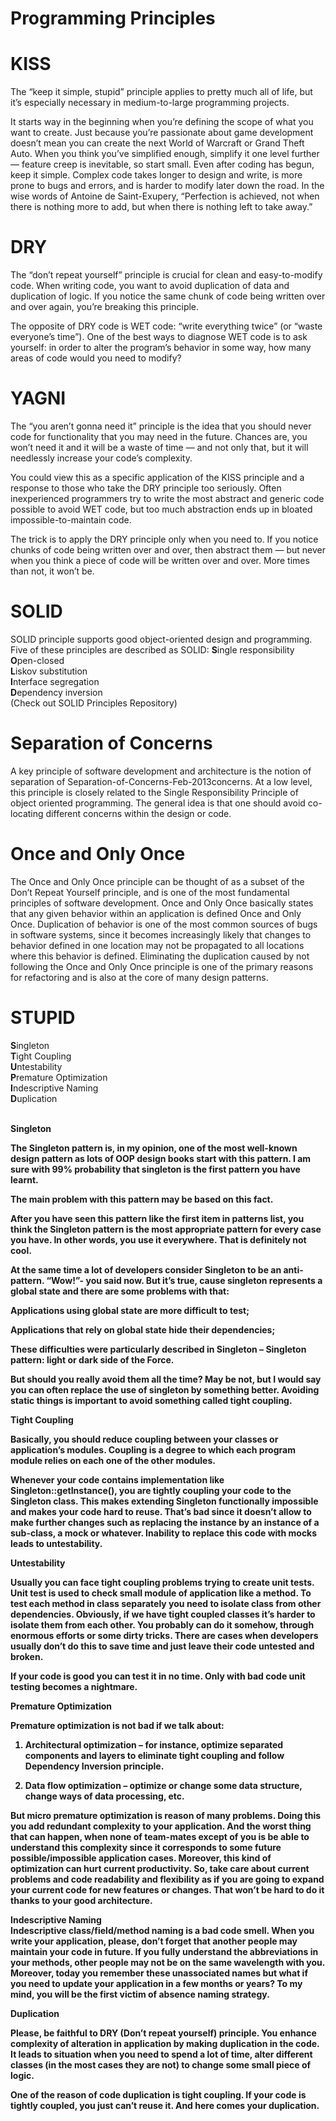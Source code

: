 # Programming Principles

# KISS
The “keep it simple, stupid” principle applies to pretty much all of life, but it’s especially necessary in medium-to-large programming projects.

It starts way in the beginning when you’re defining the scope of what you want to create. Just because you’re passionate about game development doesn’t mean you can create the next World of Warcraft or Grand Theft Auto. When you think you’ve simplified enough, simplify it one level further — feature creep is inevitable, so start small. Even after coding has begun, keep it simple. Complex code takes longer to design and write, is more prone to bugs and errors, and is harder to modify later down the road. In the wise words of Antoine de Saint-Exupery, “Perfection is achieved, not when there is nothing more to add, but when there is nothing left to take away.”

# DRY
The “don’t repeat yourself” principle is crucial for clean and easy-to-modify code. When writing code, you want to avoid duplication of data and duplication of logic. If you notice the same chunk of code being written over and over again, you’re breaking this principle.

The opposite of DRY code is WET code: “write everything twice” (or “waste everyone’s time”). One of the best ways to diagnose WET code is to ask yourself: in order to alter the program’s behavior in some way, how many areas of code would you need to modify?

# YAGNI
The “you aren’t gonna need it” principle is the idea that you should never code for functionality that you may need in the future. Chances are, you won’t need it and it will be a waste of time — and not only that, but it will needlessly increase your code’s complexity.

You could view this as a specific application of the KISS principle and a response to those who take the DRY principle too seriously. Often inexperienced programmers try to write the most abstract and generic code possible to avoid WET code, but too much abstraction ends up in bloated impossible-to-maintain code.

The trick is to apply the DRY principle only when you need to. If you notice chunks of code being written over and over, then abstract them — but never when you think a piece of code will be written over and over. More times than not, it won’t be.

# SOLID
SOLID principle supports good object-oriented design and programming. Five of these principles are described as SOLID: 
<b>S</b>ingle responsibility<br/>
<b>O</b>pen-closed<br/> 
<b>L</b>iskov substitution<br/>
<b>I</b>nterface segregation<br/>
<b>D</b>ependency inversion<br/>
(Check out SOLID Principles Repository)

# Separation of Concerns
A key principle of software development and architecture is the notion of separation of Separation-of-Concerns-Feb-2013concerns.  At a low level, this principle is closely related to the Single Responsibility Principle of object oriented programming.  The general idea is that one should avoid co-locating different concerns within the design or code.

# Once and Only Once
The Once and Only Once principle can be thought of as a subset of the Don’t Repeat Yourself principle, and is one of the most fundamental principles of software development.  Once and Only Once basically states that any given behavior within an application is defined Once and Only Once.  Duplication of behavior is one of the most common sources of bugs in software systems, since it becomes increasingly likely that changes to behavior defined in one location may not be propagated to all locations where this behavior is defined.  Eliminating the duplication caused by not following the Once and Only Once principle is one of the primary reasons for refactoring and is also at the core of many design patterns.

# STUPID
<b>S</b>ingleton<br/>
<b>T</b>ight Coupling<br/>
<b>U</b>ntestability<br/>
<b>P</b>remature Optimization<br/>
<b>I</b>ndescriptive Naming<br/>
<b>D</b>uplication<br/>
<br/>

<b>Singleton<br/>

The Singleton pattern is, in my opinion, one of the most well-known design pattern as  lots of OOP design books start with this pattern. I am sure with 99% probability that singleton is the first pattern you have learnt.

 The main problem with this pattern may be based on this fact.

After you have seen this pattern like the first item in patterns list, you think the Singleton pattern is the most appropriate pattern for every case you have. In other words, you use it everywhere. That is definitely not cool.

At the same time a lot of developers consider Singleton to be an anti-pattern. “Wow!”- you said now. But it’s true, cause singleton represents a global state and there are some problems with that:

Applications using global state are more difficult to test;

Applications that rely on global state hide their dependencies;

These difficulties were particularly described in Singleton – Singleton pattern: light or dark side of the Force.

But should you really avoid them all the time? May be not, but I would say you can often replace the use of singleton by something better. Avoiding static things is important to avoid something called tight coupling.

<b>Tight Coupling<br/>

Basically, you should reduce coupling between your classes or application’s modules. Coupling is a degree to which each program module relies on each one of the other modules.

Whenever your code contains implementation like Singleton::getInstance(), you are tightly coupling your code to the Singleton class. This makes extending Singleton functionally impossible and makes your code hard to reuse. That’s bad since it doesn’t allow to make further changes such as replacing the instance by an instance of a sub-class, a mock or whatever. Inability to replace this code with mocks leads to untestability.

<b>Untestability<br/>

Usually you can face tight coupling problems trying to create unit tests. Unit test is used to check small module of application like a method. To test each method in class separately you need to isolate class from other dependencies. Obviously, if we have tight coupled classes it’s harder to isolate them from each other. You probably can do it somehow, through enormous efforts or some dirty tricks. There are cases when developers usually don’t do this to save time and just leave their code untested and broken.

If your code is good you can test it in no time. Only with bad code unit testing becomes a nightmare.

<b>Premature Optimization<br/>

Premature optimization is not bad if we talk about:

1) Architectural optimization – for instance, optimize separated components and layers to eliminate tight coupling and follow Dependency Inversion principle.

2) Data flow optimization – optimize or change some data structure, change ways of data processing, etc.

But micro premature optimization is reason of many problems. Doing this you add redundant complexity to your application. And the worst thing that can happen, when none of team-mates except of you is be able to understand this complexity since it corresponds to some future possible/impossible application cases. Moreover, this kind of optimization can hurt current productivity. So, take care about current problems and code readability and flexibility as if you are going to expand your current code for new features or changes. That won’t be hard to do it thanks to your good architecture.

<b>Indescriptive Naming<br/>
Indescriptive class/field/method naming is a bad code smell. When you write your application, please, don’t forget that another people may maintain your code in future. If  you fully understand the abbreviations in your methods, other people may not be on the same wavelength with you. Moreover, today you remember these unassociated names but what if you need to update your application in a few months or years? To my mind, you will be the first victim of absence naming strategy.

<b>Duplication<br/>

Please, be faithful to DRY (Don’t repeat yourself) principle. You enhance complexity of alteration in application by making duplication in the code. It leads to situation when you need to spend a lot of time, alter different  classes (in the most cases they are not) to change some small piece of logic.

One of the reason of code duplication is tight coupling. If your code is tightly coupled, you just can’t reuse it. And here comes your duplication.
